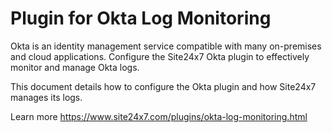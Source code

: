 Plugin for Okta Log Monitoring
=============================

Okta is an identity management service compatible with many on-premises and cloud applications. Configure the Site24x7 Okta plugin to effectively monitor and manage Okta logs.

This document details how to configure the Okta plugin and how Site24x7 manages its logs.

Learn more https://www.site24x7.com/plugins/okta-log-monitoring.html
